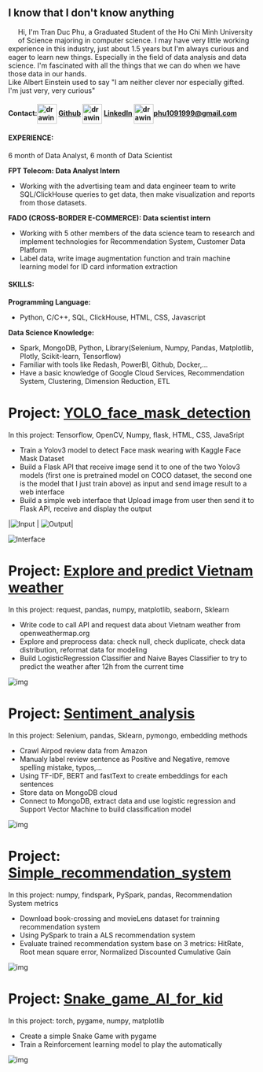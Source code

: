## I know that I don't know anything
<html>
<head>
  <style>
    im {
      padding-top: 10px;
      padding-bottom: 10px;
      padding-left: 10px;
      padding-right: 10px;
    }
  </style>
</head>
<body>
<div style="clear: both;">
  <im style="float: left; margin-right 1em;">
    <img src="images/avatar.png" alt="">
  </im>
  <div>
    <p>Hi, I'm Tran Duc Phu, a Graduated Student of the Ho Chi Minh University of Science majoring in computer science. I may have very little working experience in this industry, just about 1.5 years but I'm always curious and eager to learn new things. Especially in the field of data analysis and data science. I'm fascinated with all the things that we can do when we have those data in our hands.<br>Like Albert Einstein used to say "I am neither clever nor especially gifted. I'm just very, very curious"</p> 
  </div>
</div>
</body>
</html>

#### Contact:<img align="center" src="images/github_PNG28.png" alt="drawing" style="width:40px;"/> <a href="https://github.com/TranPhu1999">Github</a> <img align="center" src="images/linkIn_icon.jpg" alt="drawing" style="width:40px;"/> <a href="https://www.linkedin.com/in/tran-duc-phu-505841192/">LinkedIn</a> <img align="center" src="images/Gmail_logo.png" alt="drawing" style="width:40px;"/><a>phu1091999@gmail.com</a>

#### EXPERIENCE: 
6 month of Data Analyst, 6 month of Data Scientist

<b> FPT Telecom: Data Analyst Intern</b>
- Working with the advertising team and data engineer team to write SQL/ClickHouse queries to get data, then make visualization and reports from those datasets.

<b> FADO (CROSS-BORDER E-COMMERCE): Data scientist intern</b>
- Working with 5 other members of the data science team to research and implement technologies for Recommendation System, Customer Data Platform
- Label data, write image augmentation function and train machine learning model for ID card information extraction

#### SKILLS:
<b> Programming Language: </b>
- Python, C/C++, SQL, ClickHouse, HTML, CSS, Javascript

<b> Data Science Knowledge:</b>
- Spark, MongoDB, Python, Library(Selenium, Numpy, Pandas, Matplotlib, Plotly, Scikit-learn, Tensorflow)
- Familiar with tools like Redash, PowerBI, Github, Docker,...
- Have a basic knowledge of Google Cloud Services, Recommendation System, Clustering, Dimension Reduction, ETL


# Project: [YOLO_face_mask_detection](https://github.com/TranPhu1999/YOLO_face_mask_detection)
In this project: Tensorflow, OpenCV, Numpy, flask, HTML, CSS, JavaSript
- Train a Yolov3 model to detect Face mask wearing with Kaggle Face Mask Dataset
- Build a Flask API that receive image send it to one of the two Yolov3 models (first one is pretrained model on COCO dataset, the second one is the model that I just train above) as input and send image result to a web interface 
- Build a simple web interface that Upload image from user then send it to Flask API, receive and display the output 

|![Input](images/maksssksksss0.png) | ![Output](images/download.png)|

![Interface](/images/image.png)


# Project: [Explore and predict Vietnam weather](https://github.com/TranPhu1999/Explore_Predict_Vietnam-weather)
In this project: request, pandas, numpy,  matplotlib, seaborn, Sklearn
- Write code to call API and request data about Vietnam weather from openweathermap.org 
- Explore and preprocess data: check null, check duplicate, check data distribution, reformat data for modeling 
- Build LogisticRegression Classifier and Naive Bayes Classifier to try to predict the weather after 12h from the current time 

![img](images/Explore_Predict_Vietnam%20weather.png)


# Project: [Sentiment_analysis](https://github.com/TranPhu1999/Sentiment_analysis)
In this project: Selenium, pandas, Sklearn, pymongo, embedding methods
- Crawl Airpod review data from Amazon 
- Manualy label review sentence as Positive and Negative, remove spelling mistake, typos,... 
- Using TF-IDF, BERT and fastText to create embeddings for each sentences
- Store data on MongoDB cloud
- Connect to MongoDB, extract data and use logistic regression and Support Vector Machine to build classification model

![img](images/Sentiment_analysis_project.png)

# Project: [Simple_recommendation_system](https://github.com/TranPhu1999/Simple_recommendation_system)
In this project: numpy, findspark, PySpark, pandas, Recommendation System metrics
- Download book-crossing and movieLens dataset for trainning recommendation system
- Using PySpark to train a ALS recommendation system
- Evaluate trained recommendation system base on 3 metrics: HitRate, Root mean square error, Normalized Discounted Cumulative Gain

![img](images/Recommendation_system.png)

# Project: [Snake_game_AI_for_kid](https://github.com/TranPhu1999/Snake_reinforcement_learning)
In this project: torch, pygame, numpy, matplotlib
- Create a simple Snake Game with pygame
- Train a Reinforcement learning model to play the automatically

![img](images/SnakeGame.png)




